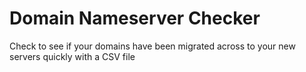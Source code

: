 # Domain Nameserver Checker
Check to see if your domains have been migrated across to your new servers quickly with a CSV file
